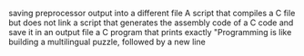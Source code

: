 saving preprocessor output into a different file
A script that compiles a C file but does not link
a script that generates the assembly code of a C code and save it in an output file
a C program that prints exactly "Programming is like building a multilingual puzzle, followed by a new line
